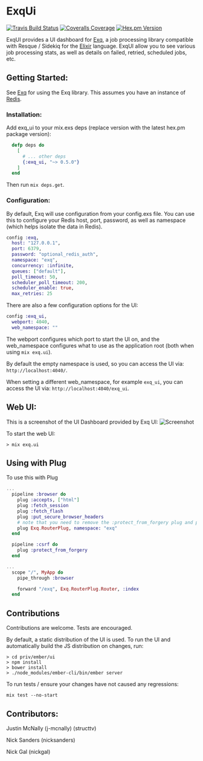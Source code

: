 # ExqUi

[![Travis Build Status](https://img.shields.io/travis/akira/exq_ui.svg)](https://travis-ci.org/akira/exq_ui)
[![Coveralls Coverage](https://img.shields.io/coveralls/akira/exq_ui.svg)](https://coveralls.io/github/akira/exq_ui)
[![Hex.pm Version](https://img.shields.io/hexpm/v/exq_ui.svg)](https://hex.pm/packages/exq_ui)

ExqUI provides a UI dashboard for [Exq](https://github.com/akira/exq), a job processing library compatible with Resque / Sidekiq for the [Elixir](http://elixir-lang.org) language.
ExqUI allow you to see various job processing stats, as well as details on failed, retried, scheduled jobs, etc.


## Getting Started:

See [Exq](https://github.com/akira/exq) for using the Exq library.
This assumes you have an instance of [Redis](http://redis.io/).

### Installation:
Add exq_ui to your mix.exs deps (replace version with the latest hex.pm package version):

```elixir
  defp deps do
    [
      # ... other deps
      {:exq_ui, "~> 0.5.0"}
    ]
  end
```

Then run ```mix deps.get```.

### Configuration:

By default, Exq will use configuration from your config.exs file.  You can use this
to configure your Redis host, port, password, as well as namespace (which helps isolate the data in Redis).

```elixir
config :exq,
  host: "127.0.0.1",
  port: 6379,
  password: "optional_redis_auth",
  namespace: "exq",
  concurrency: :infinite,
  queues: ["default"],
  poll_timeout: 50,
  scheduler_poll_timeout: 200,
  scheduler_enable: true,
  max_retries: 25
```

There are also a few configuration options for the UI:
```elixir
config :exq_ui,
  webport: 4040,
  web_namespace: ""
```

The webport configures which port to start the UI on, and the web_namespace configures what to use as the application root
(both when using `mix exq.ui`).

By default the empty namespace is used, so you can access the UI via:  `http://localhost:4040/`.

When setting a different web_namespace, for example `exq_ui`, you can access the UI via: `http://localhost:4040/exq_ui`.

## Web UI:

This is a screenshot of the UI Dashboard provided by Exq UI:
![Screenshot](http://i.imgur.com/m57gRPY.png)

To start the web UI:
```
> mix exq.ui
```

## Using with Plug

To use this with Plug

```elixir
...
  pipeline :browser do
    plug :accepts, ["html"]
    plug :fetch_session
    plug :fetch_flash
    plug :put_secure_browser_headers
    # note that you need to remove the :protect_from_forgery plug and place it inside its own pipeline
    plug Exq.RouterPlug, namespace: "exq"
  end

  pipeline :csrf do
    plug :protect_from_forgery
  end

...
  scope "/", MyApp do
    pipe_through :browser

    forward "/exq", Exq.RouterPlug.Router, :index
  end
```


## Contributions

Contributions are welcome. Tests are encouraged.

By default, a static distribution of the UI is used.
To run the UI and automatically build the JS distribution on changes, run:

```
> cd priv/ember/ui
> npm install
> bower install
> ./node_modules/ember-cli/bin/ember server
```

To run tests / ensure your changes have not caused any regressions:

```
mix test --no-start
```

## Contributors:

Justin McNally (j-mcnally) (structtv)

Nick Sanders (nicksanders)

Nick Gal (nickgal)
